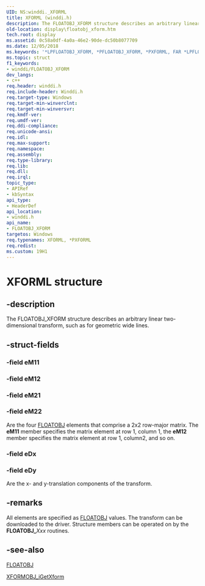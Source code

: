 ```yaml
---
UID: NS:winddi._XFORML
title: XFORML (winddi.h)
description: The FLOATOBJ_XFORM structure describes an arbitrary linear two-dimensional transform, such as for geometric wide lines.
old-location: display\floatobj_xform.htm
tech.root: display
ms.assetid: 0c58a0df-4a0a-46e2-90de-dc50b8077709
ms.date: 12/05/2018
ms.keywords: '*LPFLOATOBJ_XFORM, *PFLOATOBJ_XFORM, *PXFORML, FAR *LPFLOATOBJ_XFORM, FAR *LPFLOATOBJ_XFORM structure [Display Devices], FLOATOBJ_XFORM, FLOATOBJ_XFORM structure [Display Devices], PFLOATOBJ_XFORM, PFLOATOBJ_XFORM structure pointer [Display Devices], XFORML, display.floatobj_xform, grstrcts_a53b73a9-2233-4cdf-bc65-d7db00c3ec9b.xml, winddi/FAR *LPFLOATOBJ_XFORM, winddi/FLOATOBJ_XFORM, winddi/PFLOATOBJ_XFORM'
ms.topic: struct
f1_keywords:
- winddi/FLOATOBJ_XFORM
dev_langs:
- c++
req.header: winddi.h
req.include-header: Winddi.h
req.target-type: Windows
req.target-min-winverclnt: 
req.target-min-winversvr: 
req.kmdf-ver: 
req.umdf-ver: 
req.ddi-compliance: 
req.unicode-ansi: 
req.idl: 
req.max-support: 
req.namespace: 
req.assembly: 
req.type-library: 
req.lib: 
req.dll: 
req.irql: 
topic_type:
- APIRef
- kbSyntax
api_type:
- HeaderDef
api_location:
- winddi.h
api_name:
- FLOATOBJ_XFORM
targetos: Windows
req.typenames: XFORML, *PXFORML
req.redist: 
ms.custom: 19H1
---
```


# XFORML structure


## -description


The FLOATOBJ_XFORM structure describes an arbitrary linear two-dimensional transform, such as for geometric wide lines.


## -struct-fields




### -field eM11


### -field eM12


### -field eM21


### -field eM22

Are the four <a href="https://docs.microsoft.com/windows/desktop/api/winddi/ns-winddi-floatobj">FLOATOBJ</a> elements that comprise a 2x2 row-major matrix. The <b>eM11</b> member specifies the matrix element at row 1, column 1, the <b>eM12</b> member specifies the matrix element at row 1, column2, and so on.


### -field eDx


### -field eDy

Are the x- and y-translation components of the transform.


## -remarks



All elements are specified as <a href="https://docs.microsoft.com/windows/desktop/api/winddi/ns-winddi-floatobj">FLOATOBJ</a> values. The transform can be downloaded to the driver. Structure members can be operated on by the <b>FLOATOBJ_</b><i>Xxx</i> routines.




## -see-also




<a href="https://docs.microsoft.com/windows/desktop/api/winddi/ns-winddi-floatobj">FLOATOBJ</a>



<a href="https://docs.microsoft.com/windows/desktop/api/winddi/nf-winddi-xformobj_igetxform">XFORMOBJ_iGetXform</a>
 

 

